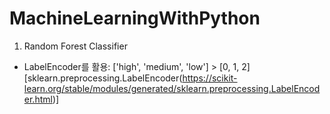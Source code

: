 # MachineLearningWithPython

1. Random Forest Classifier

- LabelEncoder를 활용: ['high', 'medium', 'low'] > [0, 1, 2]
[sklearn.preprocessing.LabelEncoder(https://scikit-learn.org/stable/modules/generated/sklearn.preprocessing.LabelEncoder.html)]
